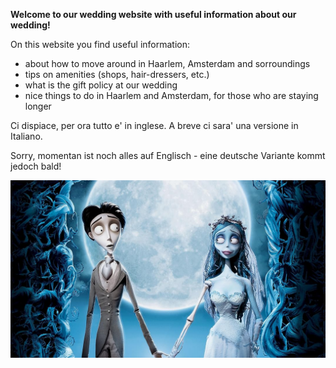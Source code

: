 
**Welcome to our wedding website with useful information about our wedding!**

On this website you find useful information:
- about how to move around in Haarlem, Amsterdam and sorroundings
- tips on amenities (shops, hair-dressers, etc.)
-  what is the gift policy at our wedding
- nice things to do in Haarlem and Amsterdam, for those who are staying longer

Ci dispiace, per ora tutto e' in inglese. A breve ci sara' una versione in Italiano.

Sorry, momentan ist noch alles auf Englisch - eine deutsche Variante kommt jedoch bald!

![corpsebride](corpsebride.jpg)
